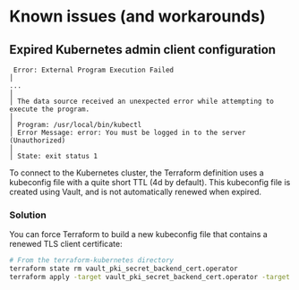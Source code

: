 # Known issues (and workarounds)

## Expired Kubernetes admin client configuration

```
 Error: External Program Execution Failed
│ 
...
│ 
│ The data source received an unexpected error while attempting to execute the program.
│ 
│ Program: /usr/local/bin/kubectl
│ Error Message: error: You must be logged in to the server (Unauthorized)
│ 
│ State: exit status 1
```

To connect to the Kubernetes cluster, the Terraform definition uses a kubeconfig file with a quite short TTL (4d by default).
This kubeconfig file is created using Vault, and is not automatically renewed when expired.

### Solution

You can force Terraform to build a new kubeconfig file that contains a renewed TLS client certificate:

```bash
# From the terraform-kubernetes directory
terraform state rm vault_pki_secret_backend_cert.operator
terraform apply -target vault_pki_secret_backend_cert.operator -target local_file.kubeconfig
```
